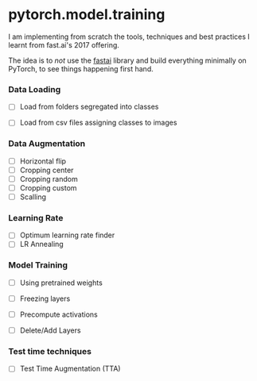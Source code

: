 # pytorch.model.training
I am implementing from scratch the tools, techniques and best practices I learnt from fast.ai's 2017 offering.

The idea is to _not_ use the [fastai](https://github.com/fastai/fastai/tree/master/fastai) library and build everything minimally on PyTorch, to see things happening first hand.


### Data Loading

- [ ] Load from folders segregated into classes
- [ ] Load from csv files assigning classes to images


### Data Augmentation

- [ ] Horizontal flip
- [ ] Cropping center
- [ ] Cropping random
- [ ] Cropping custom
- [ ] Scalling

### Learning Rate

- [ ] Optimum learning rate finder
- [ ] LR Annealing

### Model Training

- [ ] Using pretrained weights
- [ ] Freezing layers
- [ ] Precompute activations
- [ ] Delete/Add Layers


### Test time techniques

- [ ] Test Time Augmentation (TTA)
